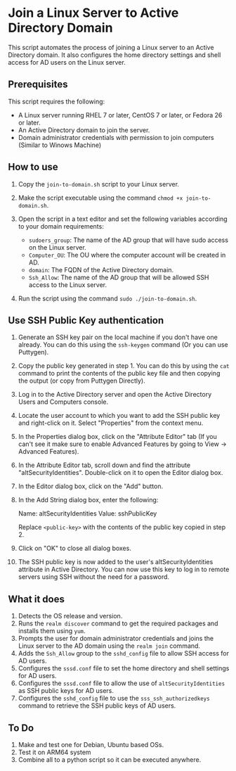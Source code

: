 Join a Linux Server to Active Directory Domain
==============================================

This script automates the process of joining a Linux server to an Active Directory domain. It also configures the home directory settings and shell access for AD users on the Linux server.

Prerequisites
-------------

This script requires the following:

*   A Linux server running RHEL 7 or later, CentOS 7 or later, or Fedora 26 or later.
*   An Active Directory domain to join the server.
*   Domain administrator credentials with permission to join computers (Similar to Winows Machine)

How to use
----------

1.  Copy the `join-to-domain.sh` script to your Linux server.
    
2.  Make the script executable using the command `chmod +x join-to-domain.sh`.
    
3.  Open the script in a text editor and set the following variables according to your domain requirements:
    
    *   `sudoers_group`: The name of the AD group that will have sudo access on the Linux server.
    *   `Computer_OU`: The OU where the computer account will be created in AD.
    *   `domain`: The FQDN of the Active Directory domain.
    *   `Ssh_Allow`: The name of the AD group that will be allowed SSH access to the Linux server.
4.  Run the script using the command `sudo ./join-to-domain.sh`.

Use SSH Public Key authentication
---------------------------------

1.  Generate an SSH key pair on the local machine if you don't have one already. You can do this using the `ssh-keygen` command (Or you can use Puttygen).
    
2.  Copy the public key generated in step 1. You can do this by using the `cat` command to print the contents of the public key file and then copying the output (or copy from Puttygen Directly).
    
3.  Log in to the Active Directory server and open the Active Directory Users and Computers console.
    
4.  Locate the user account to which you want to add the SSH public key and right-click on it. Select "Properties" from the context menu.
    
5.  In the Properties dialog box, click on the "Attribute Editor" tab (If you can't see it make sure to enable Advanced Features by going to View &rarr; Advanced Features).
    
6.  In the Attribute Editor tab, scroll down and find the attribute "altSecurityIdentities". Double-click on it to open the Editor dialog box.
    
7.  In the Editor dialog box, click on the "Add" button.
    
8.  In the Add String dialog box, enter the following:
    
    Name: altSecurityIdentities Value: sshPublicKey <public-key>
    
    Replace `<public-key>` with the contents of the public key copied in step 2.
    
9.  Click on "OK" to close all dialog boxes.
    
10.  The SSH public key is now added to the user's altSecurityIdentities attribute in Active Directory. You can now use this key to log in to remote servers using SSH without the need for a password.

What it does
------------

1.  Detects the OS release and version.
2.  Runs the `realm discover` command to get the required packages and installs them using `yum`.
3.  Prompts the user for domain administrator credentials and joins the Linux server to the AD domain using the `realm join` command.
4.  Adds the `Ssh_Allow` group to the `sshd_config` file to allow SSH access for AD users.
5.  Configures the `sssd.conf` file to set the home directory and shell settings for AD users.
6.  Configures the `sssd.conf` file to allow the use of `altSecurityIdentities` as SSH public keys for AD users.
7.  Configures the `sshd_config` file to use the `sss_ssh_authorizedkeys` command to retrieve the SSH public keys of AD users.

To Do
------
1.  Make and test one for Debian, Ubuntu based OSs.
2.  Test it on ARM64 system
2.  Combine all to a python script so it can be executed anywhere. 

